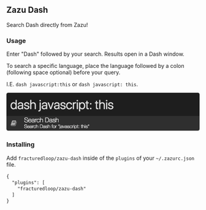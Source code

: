 ## Zazu Dash

Search Dash directly from Zazu!

### Usage
Enter "Dash" followed by your search. Results open in a Dash window.

To search a specific language, place the language followed by a colon (following space optional) before your query. 

I.E. `dash javascript:this` or `dash javascript: this`.

![Example image](./example.png)

### Installing
Add `fracturedloop/zazu-dash` inside of the `plugins` of your `~/.zazurc.json` file.

```
{
  "plugins": [
    "fracturedloop/zazu-dash"
  ]
}
```